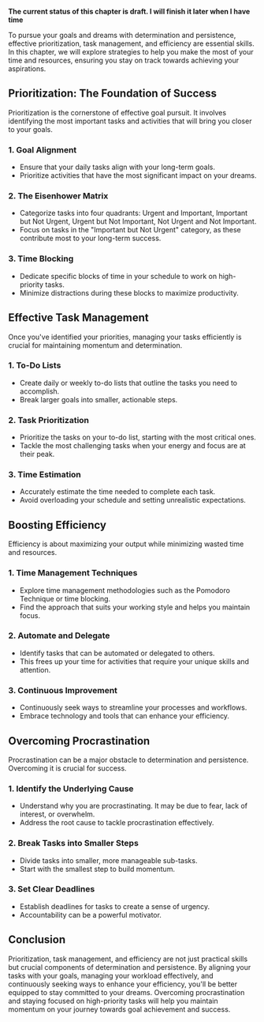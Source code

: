**The current status of this chapter is draft. I will finish it later when I have time**

To pursue your goals and dreams with determination and persistence, effective prioritization, task management, and efficiency are essential skills. In this chapter, we will explore strategies to help you make the most of your time and resources, ensuring you stay on track towards achieving your aspirations.

Prioritization: The Foundation of Success
-----------------------------------------

Prioritization is the cornerstone of effective goal pursuit. It involves identifying the most important tasks and activities that will bring you closer to your goals.

### **1. Goal Alignment**

* Ensure that your daily tasks align with your long-term goals.
* Prioritize activities that have the most significant impact on your dreams.

### **2. The Eisenhower Matrix**

* Categorize tasks into four quadrants: Urgent and Important, Important but Not Urgent, Urgent but Not Important, Not Urgent and Not Important.
* Focus on tasks in the "Important but Not Urgent" category, as these contribute most to your long-term success.

### **3. Time Blocking**

* Dedicate specific blocks of time in your schedule to work on high-priority tasks.
* Minimize distractions during these blocks to maximize productivity.

Effective Task Management
-------------------------

Once you've identified your priorities, managing your tasks efficiently is crucial for maintaining momentum and determination.

### **1. To-Do Lists**

* Create daily or weekly to-do lists that outline the tasks you need to accomplish.
* Break larger goals into smaller, actionable steps.

### **2. Task Prioritization**

* Prioritize the tasks on your to-do list, starting with the most critical ones.
* Tackle the most challenging tasks when your energy and focus are at their peak.

### **3. Time Estimation**

* Accurately estimate the time needed to complete each task.
* Avoid overloading your schedule and setting unrealistic expectations.

Boosting Efficiency
-------------------

Efficiency is about maximizing your output while minimizing wasted time and resources.

### **1. Time Management Techniques**

* Explore time management methodologies such as the Pomodoro Technique or time blocking.
* Find the approach that suits your working style and helps you maintain focus.

### **2. Automate and Delegate**

* Identify tasks that can be automated or delegated to others.
* This frees up your time for activities that require your unique skills and attention.

### **3. Continuous Improvement**

* Continuously seek ways to streamline your processes and workflows.
* Embrace technology and tools that can enhance your efficiency.

Overcoming Procrastination
--------------------------

Procrastination can be a major obstacle to determination and persistence. Overcoming it is crucial for success.

### **1. Identify the Underlying Cause**

* Understand why you are procrastinating. It may be due to fear, lack of interest, or overwhelm.
* Address the root cause to tackle procrastination effectively.

### **2. Break Tasks into Smaller Steps**

* Divide tasks into smaller, more manageable sub-tasks.
* Start with the smallest step to build momentum.

### **3. Set Clear Deadlines**

* Establish deadlines for tasks to create a sense of urgency.
* Accountability can be a powerful motivator.

Conclusion
----------

Prioritization, task management, and efficiency are not just practical skills but crucial components of determination and persistence. By aligning your tasks with your goals, managing your workload effectively, and continuously seeking ways to enhance your efficiency, you'll be better equipped to stay committed to your dreams. Overcoming procrastination and staying focused on high-priority tasks will help you maintain momentum on your journey towards goal achievement and success.
